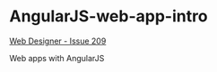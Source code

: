 # AngularJS-web-app-intro
[Web Designer - Issue 209]

Web apps with AngularJS

[Web Designer - Issue 209]: https://www.imagineshop.co.uk/magazines/webdesigner/web-designer-issue-209.html
